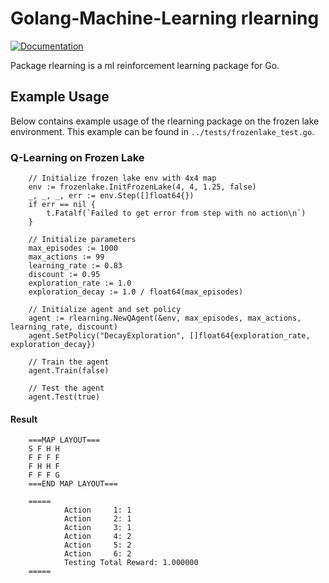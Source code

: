 # Golang-Machine-Learning rlearning

[![Documentation](https://img.shields.io/badge/documentation-GoDoc-blue.svg)](https://pkg.go.dev/github.com/thadUra/Golang-Machine-Learning/rlearning)

Package rlearning is a ml reinforcement learning package for Go.

## Example Usage

Below contains example usage of the rlearning package on the frozen lake environment. This example can be found in `../tests/frozenlake_test.go`.

### Q-Learning on Frozen Lake
```
    // Initialize frozen lake env with 4x4 map
	env := frozenlake.InitFrozenLake(4, 4, 1.25, false)
	_, _, _, err := env.Step([]float64{})
	if err == nil {
		t.Fatalf(`Failed to get error from step with no action\n`)
	}

	// Initialize parameters
	max_episodes := 1000
	max_actions := 99
	learning_rate := 0.83
	discount := 0.95
	exploration_rate := 1.0
	exploration_decay := 1.0 / float64(max_episodes)

	// Initialize agent and set policy
	agent := rlearning.NewQAgent(&env, max_episodes, max_actions, learning_rate, discount)
	agent.SetPolicy("DecayExploration", []float64{exploration_rate, exploration_decay})

	// Train the agent
	agent.Train(false)

	// Test the agent
	agent.Test(true)
```

#### Result
```
    ===MAP LAYOUT===
    S F H H 
    F F F F 
    F H H F 
    F F F G 
    ===END MAP LAYOUT===

    =====
            Action     1: 1
            Action     2: 1
            Action     3: 1
            Action     4: 2
            Action     5: 2
            Action     6: 2
            Testing Total Reward: 1.000000
    =====
```